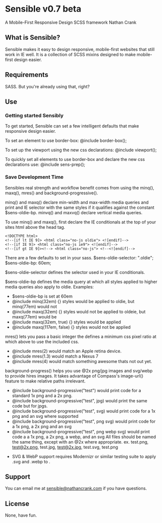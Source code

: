# Sensible v0.7 beta
A Mobile-First Responsive Design SCSS framework
Nathan Crank

## What is Sensible?
Sensible makes it easy to design responsive, mobile-first websites that still work in IE well. It is a collection of SCSS mixins designed to make mobile-first design easier.

## Requirements
SASS. But you're already using that, right?

## Use
### Getting started Sensibly
To get started, Sensible can set a few intelligent defaults that make responsive design easier.

To set an element to use border-box:
@include border-box();

To set up the viewport using the new css declarations:
@include viewport();

To quickly set all elements to use border-box and declare the new css declarations use:
@include sens-prep();

### Save Development Time
Sensibles real strength and workflow benefit comes from using the minq(), maxq(), mres() and background-progressive().

minq() and maxq() declare min-width and max-width media queries and print and IE selector with the same styles if it qualifies against the constant $sens-oldie-bp. minvq() and maxvq() declare vertical media queries.

To use minq() and maxq(), first declare the IE conditionals at the top of your sites html above the head tag.

	<!DOCTYPE html>
	<!--[if lt IE 9]> <html class="no-js oldie"> <![endif]-->
	<!--[if IE 9]> <html class="no-js ie9"> <![endif]-->
	<!--[if gt IE 9]><!--> <html class="no-js"> <!--<![endif]-->

There are a few defaults to set in your sass.
$sens-oldie-selector: ".oldie";
$sens-oldie-bp: 60em;

$sens-oldie-selector defines the selector used in your IE conditionals.

$sens-oldie-bp defines the media query at which all styles applied to higher media queries also apply to oldie.
Examples:
- $sens-oldie-bp is set at 60em
- @include minq(32em) {} styles would be applied to oldie, but minq(77em) would not
- @include maxq(32em) {} styles would not be applied to oldeie, but maxq(77em) would be
- @include maxq(32em, true) {} styles would be applied
- @include maxq(117em, false) {} styles would not be applied

mres() lets you pass a basic integer the defines a minimum css pixel ratio at which above to use the included css.
- @include mres(2) would match an Apple retina device.
- @include mres(1.3) would match a Nexus 7
- @include mres(4) would match something awesome thats not out yet.

background-progress() helps you use @2x png/jpg images and svg/webp to provide hires images. It takes advantage of Compass's image-url() feature to make relative paths irrelevant.
- @include background-progressive("test") would print code for a standard 1x png and a 2x png.
- @include background-progressive("test", jpg) would print the same code but for jpgs.
- @include background-progressive("test", svg) would print code for a 1x png and an svg where supported
- @include background-progressive("test", png svg) would print code for a 1x png, a 2x png and an svg
- @include background-progressive("test", png webp svg) would print code a a 1x png, a 2x png, a webp, and an svg
All files should be named the same thing, except with an @2x where appropriate.
ex. test.png, test@2x.png, test.jpg, test@2x.jpg, test.svg, test.png

* SVG & WebP support requires Modernizr or similar testing suite to apply .svg and .webp to <html>.

## Support
You can email me at sensible@nathancrank.com if you have questions.

## License
None, have fun.